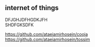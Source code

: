 ## internet of things  

DFJGHJDFHGDKJFH  
SHDFGKSDFK

https://github.com/ataeiamirhosein/cooja  
https://github.com/ataeiamirhosein/tossim  
